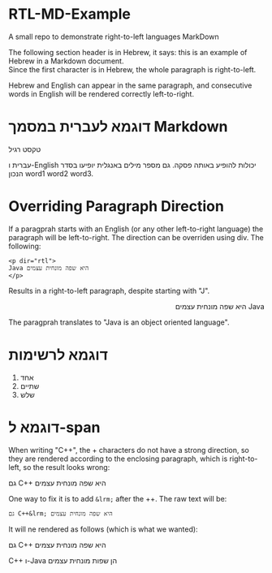 # RTL-MD-Example
A small repo to demonstrate right-to-left languages MarkDown

The following section header is in Hebrew, it says: this is an example of Hebrew in a Markdown document.  
Since the first character is in Hebrew, the whole paragraph is right-to-left.

Hebrew and English can appear in the same paragraph, and consecutive words in English will be rendered correctly left-to-right.


# דוגמא לעברית במסמך Markdown

טקסט רגיל

עברית ו-English יכולות להופיע באותה פסקה. גם מספר מילים באנגלית יופיעו בסדר הנכון word1 word2 word3.

# Overriding Paragraph Direction

If a paragprah starts with an English (or any other left-to-right language) the paragraph will be left-to-right.  The direction can be overriden using div.
The following:

```
<p dir="rtl">
Java היא שפה מונחית עצמים
</p>
```

Results in a right-to-left paragraph, despite starting with "J".

<p dir="rtl">
Java היא שפה מונחית עצמים
</p>

The paragprah translates to "Java is an object oriented language".

# דוגמא לרשימות
1. אחד
2. שתיים
3. שלש



# דוגמא ל-span

When writing "C++", the + characters do not have a strong direction, so they are rendered according to the enclosing paragraph, which is right-to-left, so the result looks wrong:

גם C++ היא שפה מונחית עצמים

One way to fix it is to add `&lrm;` after the ++.
The raw text will be:

```
גם C++&lrm; היא שפה מונחית עצמים
```

It will ne rendered as follows (which is what we wanted):

גם C++&lrm; היא שפה מונחית עצמים

&rlm;C++&lrm; ו-Java הן שפות מונחית עצמים



